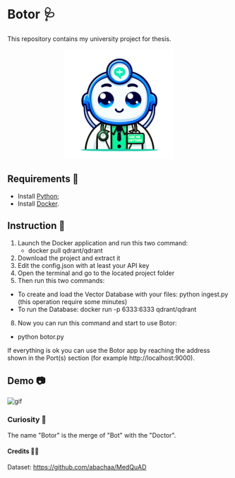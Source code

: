 # Botor 🩺
This repository contains my university project for thesis.

<p align="center"> 
    <img src="media/BotorMascotte.png" alt="Botor" width="250" height="250">
</p>

## Requirements 📝
- Install [Python](https://www.python.org/);
- Install [Docker](https://www.docker.com/products/docker-desktop/).

## Instruction 📖
1. Launch the Docker application and run this two command:
   - docker pull qdrant/qdrant
3. Download the project and extract it
5. Edit the config.json with at least your API key
6. Open the terminal and go to the located project folder
7. Then run this two commands: 
  - To create and load the Vector Database with your files: python ingest.py (this operation require some minutes)
  - To run the Database: docker run -p 6333:6333 qdrant/qdrant
8. Now you can run this command and start to use Botor:
  - python botor.py

If everything is ok you can use the Botor app by reaching the address shown in the Port(s) section (for example http://localhost:9000).

## Demo 📷
![gif](media/Botor.gif)

### Curiosity 🧐
The name "Botor" is the merge of "Bot" with the "Doctor".

#### Credits 🙏🏻
Dataset: https://github.com/abachaa/MedQuAD
